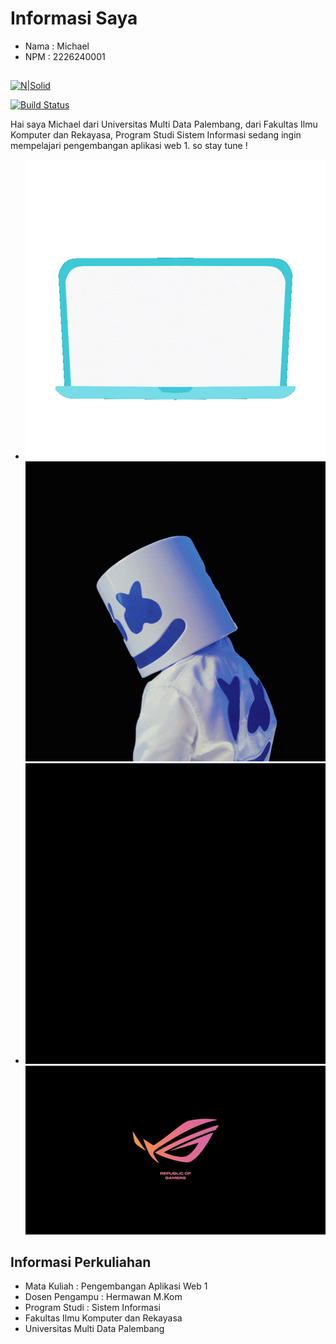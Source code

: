 # Informasi Saya
- Nama : Michael
- NPM : 2226240001
##

[![N|Solid](https://cldup.com/dTxpPi9lDf.thumb.png)](https://nodesource.com/products/nsolid)

[![Build Status](https://travis-ci.org/joemccann/dillinger.svg?branch=master)](https://travis-ci.org/joemccann/dillinger)

Hai saya Michael dari Universitas Multi Data Palembang,
dari Fakultas Ilmu Komputer dan Rekayasa, Program Studi Sistem Informasi
sedang ingin mempelajari pengembangan aplikasi web 1. so stay tune !
- ![GIF Example](https://github.com/michaelaero21/Michael_Github/blob/main/helloworld.gif)
![Horizontal GIF Example](https://github.com/michaelaero21/Michael_Github/blob/main/giphy.gif)
- ![GIF Example](https://github.com/michaelaero21/Michael_Github/blob/main/rog1.gif)
![Horizontal GIF Example](https://github.com/michaelaero21/Michael_Github/blob/main/rog2.gif)




## Informasi Perkuliahan
- Mata Kuliah : Pengembangan Aplikasi Web 1
- Dosen Pengampu : Hermawan M.Kom
- Program Studi : Sistem Informasi
- Fakultas Ilmu Komputer dan Rekayasa
- Universitas Multi Data Palembang
